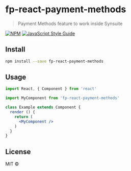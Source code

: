 # fp-react-payment-methods

> Payment Methods feature to work inside Synsuite

[![NPM](https://img.shields.io/npm/v/fp-react-payment-methods.svg)](https://www.npmjs.com/package/fp-react-payment-methods) [![JavaScript Style Guide](https://img.shields.io/badge/code_style-standard-brightgreen.svg)](https://standardjs.com)

## Install

```bash
npm install --save fp-react-payment-methods
```

## Usage

```jsx
import React, { Component } from 'react'

import MyComponent from 'fp-react-payment-methods'

class Example extends Component {
  render () {
    return (
      <MyComponent />
    )
  }
}
```

## License

MIT © [](https://github.com/)

